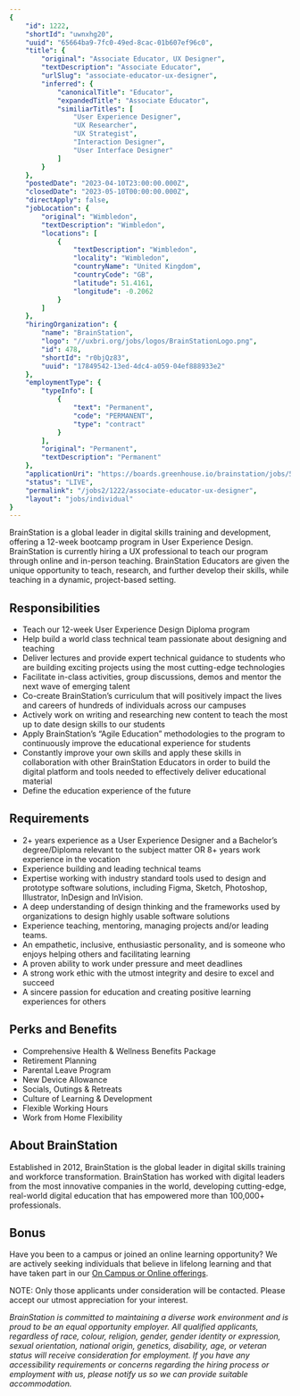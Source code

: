 ```yaml
---
{
	"id": 1222,
	"shortId": "uwnxhg20",
	"uuid": "65664ba9-7fc0-49ed-8cac-01b607ef96c0",
	"title": {
		"original": "Associate Educator, UX Designer",
		"textDescription": "Associate Educator",
		"urlSlug": "associate-educator-ux-designer",
		"inferred": {
			"canonicalTitle": "Educator",
			"expandedTitle": "Associate Educator",
			"similiarTitles": [
				"User Experience Designer",
				"UX Researcher",
				"UX Strategist",
				"Interaction Designer",
				"User Interface Designer"
			]
		}
	},
	"postedDate": "2023-04-10T23:00:00.000Z",
	"closedDate": "2023-05-10T00:00:00.000Z",
	"directApply": false,
	"jobLocation": {
		"original": "Wimbledon",
		"textDescription": "Wimbledon",
		"locations": [
			{
				"textDescription": "Wimbledon",
				"locality": "Wimbledon",
				"countryName": "United Kingdom",
				"countryCode": "GB",
				"latitude": 51.4161,
				"longitude": -0.2062
			}
		]
	},
	"hiringOrganization": {
		"name": "BrainStation",
		"logo": "//uxbri.org/jobs/logos/BrainStationLogo.png",
		"id": 478,
		"shortId": "r0bjQz83",
		"uuid": "17849542-13ed-4dc4-a059-04ef888933e2"
	},
	"employmentType": {
		"typeInfo": [
			{
				"text": "Permanent",
				"code": "PERMANENT",
				"type": "contract"
			}
		],
		"original": "Permanent",
		"textDescription": "Permanent"
	},
	"applicationUri": "https://boards.greenhouse.io/brainstation/jobs/5574234003#app",
	"status": "LIVE",
	"permalink": "/jobs2/1222/associate-educator-ux-designer",
	"layout": "jobs/individual"
}
---
```

<p>BrainStation is a global leader in digital skills training and development, offering a 12-week bootcamp program in User Experience Design. BrainStation is currently hiring a UX professional to teach our program through online and in-person teaching. BrainStation Educators are given the unique opportunity to teach, research, and further develop their skills, while teaching in a dynamic, project-based setting.  </p>
<h2 id="responsibilities">Responsibilities</h2>
<ul>
<li>Teach our 12-week User Experience Design Diploma program</li>
<li>Help build a world class technical team passionate about designing and teaching</li>
<li>Deliver lectures and provide expert technical guidance to students who are building exciting projects using the most cutting-edge technologies</li>
<li>Facilitate in-class activities, group discussions, demos and mentor the next wave of emerging talent</li>
<li>Co-create BrainStation’s curriculum that will positively impact the lives and careers of hundreds of individuals across our campuses</li>
<li>Actively work on writing and researching new content to teach the most up to date design skills to our students</li>
<li>Apply BrainStation’s “Agile Education” methodologies to the program to continuously improve the educational experience for students</li>
<li>Constantly improve your own skills and apply these skills in collaboration with other BrainStation Educators in order to build the digital platform and tools needed to effectively deliver educational material</li>
<li>Define the education experience of the future</li>
</ul>
<h2 id="requirements">Requirements</h2>
<ul>
<li>2+ years experience as a User Experience Designer and a Bachelor’s degree/Diploma relevant to the subject matter OR 8+ years work experience in the vocation</li>
<li>Experience building and leading technical teams</li>
<li>Expertise working with industry standard tools used to design and prototype software solutions, including Figma, Sketch, Photoshop, Illustrator, InDesign and InVision.</li>
<li>A deep understanding of design thinking and the frameworks used by organizations to design highly usable software solutions</li>
<li>Experience teaching, mentoring, managing projects and/or leading teams.</li>
<li>An empathetic, inclusive, enthusiastic personality, and is someone who enjoys helping others and facilitating learning</li>
<li>A proven ability to work under pressure and meet deadlines</li>
<li>A strong work ethic with the utmost integrity and desire to excel and succeed</li>
<li>A sincere passion for education and creating positive learning experiences for others</li>
</ul>
<h2 id="perks-and-benefits">Perks and Benefits</h2>
<ul>
<li>Comprehensive Health &amp; Wellness Benefits Package </li>
<li>Retirement Planning</li>
<li>Parental Leave Program</li>
<li>New Device Allowance</li>
<li>Socials, Outings &amp; Retreats</li>
<li>Culture of Learning &amp; Development</li>
<li>Flexible Working Hours</li>
<li>Work from Home Flexibility</li>
</ul>
<h2 id="about-brainstation">About BrainStation</h2>
<p>Established in 2012, BrainStation is the global leader in digital skills training and workforce transformation. BrainStation has worked with digital leaders from the most innovative companies in the world, developing cutting-edge, real-world digital education that has empowered more than 100,000+ professionals.</p>
<h2 id="bonus">Bonus</h2>
<p>Have you been to a campus or joined an online learning opportunity? We are actively seeking individuals that believe in lifelong learning and that have taken part in our <a href="https://brainstation.io/courses">On Campus or Online offerings</a>.</p>
<p>NOTE: Only those applicants under consideration will be contacted. Please accept our utmost appreciation for your interest.</p>
<p><em>BrainStation is committed to maintaining a diverse work environment and is proud to be an equal opportunity employer. All qualified applicants, regardless of race, colour, religion, gender, gender identity or expression, sexual orientation, national origin, genetics, disability, age, or veteran status will receive consideration for employment. If you have any accessibility requirements or concerns regarding the hiring process or employment with us, please notify us so we can provide suitable accommodation.</em></p>

